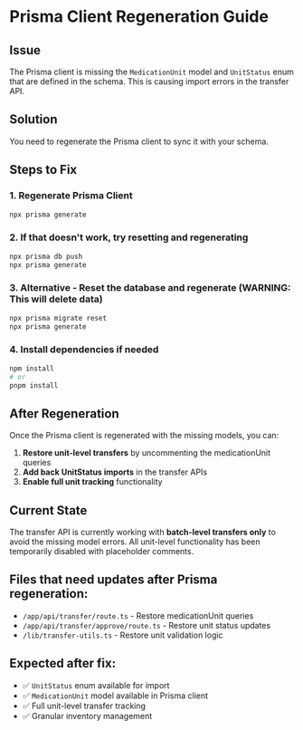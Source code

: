 # Prisma Client Regeneration Guide

## Issue
The Prisma client is missing the `MedicationUnit` model and `UnitStatus` enum that are defined in the schema. This is causing import errors in the transfer API.

## Solution
You need to regenerate the Prisma client to sync it with your schema.

## Steps to Fix

### 1. Regenerate Prisma Client
```bash
npx prisma generate
```

### 2. If that doesn't work, try resetting and regenerating
```bash
npx prisma db push
npx prisma generate
```

### 3. Alternative - Reset the database and regenerate (WARNING: This will delete data)
```bash
npx prisma migrate reset
npx prisma generate
```

### 4. Install dependencies if needed
```bash
npm install
# or
pnpm install
```

## After Regeneration

Once the Prisma client is regenerated with the missing models, you can:

1. **Restore unit-level transfers** by uncommenting the medicationUnit queries
2. **Add back UnitStatus imports** in the transfer APIs
3. **Enable full unit tracking** functionality

## Current State

The transfer API is currently working with **batch-level transfers only** to avoid the missing model errors. All unit-level functionality has been temporarily disabled with placeholder comments.

## Files that need updates after Prisma regeneration:

- `/app/api/transfer/route.ts` - Restore medicationUnit queries
- `/app/api/transfer/approve/route.ts` - Restore unit status updates  
- `/lib/transfer-utils.ts` - Restore unit validation logic

## Expected after fix:
- ✅ `UnitStatus` enum available for import
- ✅ `MedicationUnit` model available in Prisma client
- ✅ Full unit-level transfer tracking
- ✅ Granular inventory management
